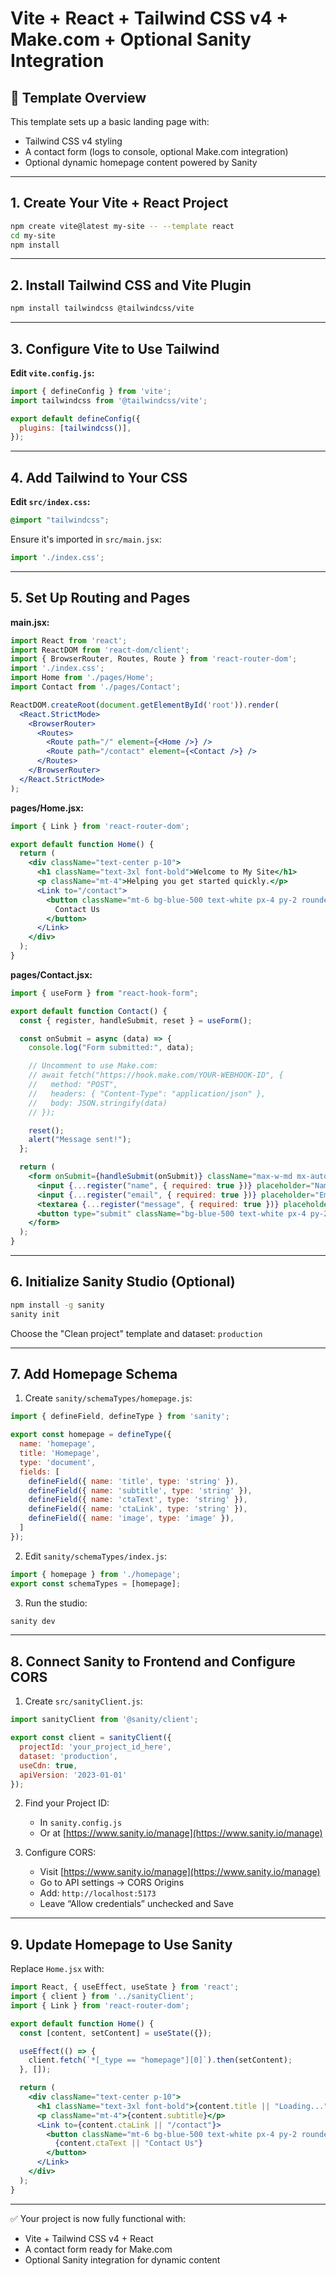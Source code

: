 
# Vite + React + Tailwind CSS v4 + Make.com + Optional Sanity Integration

## 🧰 Template Overview

This template sets up a basic landing page with:
- Tailwind CSS v4 styling
- A contact form (logs to console, optional Make.com integration)
- Optional dynamic homepage content powered by Sanity

---

## 1. Create Your Vite + React Project

```bash
npm create vite@latest my-site -- --template react
cd my-site
npm install
```

---

## 2. Install Tailwind CSS and Vite Plugin

```bash
npm install tailwindcss @tailwindcss/vite
```

---

## 3. Configure Vite to Use Tailwind

**Edit `vite.config.js`:**

```js
import { defineConfig } from 'vite';
import tailwindcss from '@tailwindcss/vite';

export default defineConfig({
  plugins: [tailwindcss()],
});
```

---

## 4. Add Tailwind to Your CSS

**Edit `src/index.css`:**

```css
@import "tailwindcss";
```

Ensure it's imported in `src/main.jsx`:

```js
import './index.css';
```

---

## 5. Set Up Routing and Pages

**main.jsx:**

```jsx
import React from 'react';
import ReactDOM from 'react-dom/client';
import { BrowserRouter, Routes, Route } from 'react-router-dom';
import './index.css';
import Home from './pages/Home';
import Contact from './pages/Contact';

ReactDOM.createRoot(document.getElementById('root')).render(
  <React.StrictMode>
    <BrowserRouter>
      <Routes>
        <Route path="/" element={<Home />} />
        <Route path="/contact" element={<Contact />} />
      </Routes>
    </BrowserRouter>
  </React.StrictMode>
);
```

**pages/Home.jsx:**

```jsx
import { Link } from 'react-router-dom';

export default function Home() {
  return (
    <div className="text-center p-10">
      <h1 className="text-3xl font-bold">Welcome to My Site</h1>
      <p className="mt-4">Helping you get started quickly.</p>
      <Link to="/contact">
        <button className="mt-6 bg-blue-500 text-white px-4 py-2 rounded">
          Contact Us
        </button>
      </Link>
    </div>
  );
}
```

**pages/Contact.jsx:**

```jsx
import { useForm } from "react-hook-form";

export default function Contact() {
  const { register, handleSubmit, reset } = useForm();

  const onSubmit = async (data) => {
    console.log("Form submitted:", data);

    // Uncomment to use Make.com:
    // await fetch("https://hook.make.com/YOUR-WEBHOOK-ID", {
    //   method: "POST",
    //   headers: { "Content-Type": "application/json" },
    //   body: JSON.stringify(data)
    // });

    reset();
    alert("Message sent!");
  };

  return (
    <form onSubmit={handleSubmit(onSubmit)} className="max-w-md mx-auto p-6 bg-white rounded shadow">
      <input {...register("name", { required: true })} placeholder="Name" className="w-full border p-2 mb-4" />
      <input {...register("email", { required: true })} placeholder="Email" className="w-full border p-2 mb-4" />
      <textarea {...register("message", { required: true })} placeholder="Message" className="w-full border p-2 mb-4" />
      <button type="submit" className="bg-blue-500 text-white px-4 py-2 rounded">Send</button>
    </form>
  );
}
```

---

## 6. Initialize Sanity Studio (Optional)

```bash
npm install -g sanity
sanity init
```

Choose the "Clean project" template and dataset: `production`

---

## 7. Add Homepage Schema

1. Create `sanity/schemaTypes/homepage.js`:

```js
import { defineField, defineType } from 'sanity';

export const homepage = defineType({
  name: 'homepage',
  title: 'Homepage',
  type: 'document',
  fields: [
    defineField({ name: 'title', type: 'string' }),
    defineField({ name: 'subtitle', type: 'string' }),
    defineField({ name: 'ctaText', type: 'string' }),
    defineField({ name: 'ctaLink', type: 'string' }),
    defineField({ name: 'image', type: 'image' }),
  ]
});
```

2. Edit `sanity/schemaTypes/index.js`:

```js
import { homepage } from './homepage';
export const schemaTypes = [homepage];
```

3. Run the studio:

```bash
sanity dev
```

---

## 8. Connect Sanity to Frontend and Configure CORS

1. Create `src/sanityClient.js`:

```js
import sanityClient from '@sanity/client';

export const client = sanityClient({
  projectId: 'your_project_id_here',
  dataset: 'production',
  useCdn: true,
  apiVersion: '2023-01-01'
});
```

2. Find your Project ID:
   - In `sanity.config.js`
   - Or at [https://www.sanity.io/manage](https://www.sanity.io/manage)

3. Configure CORS:
   - Visit [https://www.sanity.io/manage](https://www.sanity.io/manage)
   - Go to API settings → CORS Origins
   - Add: `http://localhost:5173`
   - Leave “Allow credentials” unchecked and Save

---

## 9. Update Homepage to Use Sanity

Replace `Home.jsx` with:

```jsx
import React, { useEffect, useState } from 'react';
import { client } from '../sanityClient';
import { Link } from 'react-router-dom';

export default function Home() {
  const [content, setContent] = useState({});

  useEffect(() => {
    client.fetch(`*[_type == "homepage"][0]`).then(setContent);
  }, []);

  return (
    <div className="text-center p-10">
      <h1 className="text-3xl font-bold">{content.title || "Loading..."}</h1>
      <p className="mt-4">{content.subtitle}</p>
      <Link to={content.ctaLink || "/contact"}>
        <button className="mt-6 bg-blue-500 text-white px-4 py-2 rounded">
          {content.ctaText || "Contact Us"}
        </button>
      </Link>
    </div>
  );
}
```

---

✅ Your project is now fully functional with:
- Vite + Tailwind CSS v4 + React
- A contact form ready for Make.com
- Optional Sanity integration for dynamic content
